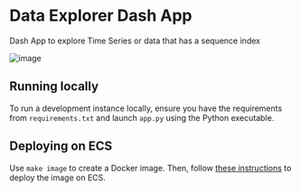 # Data Explorer Dash App

Dash App to explore Time Series or data that has a sequence index

![image](https://user-images.githubusercontent.com/37553132/161395361-b8efae32-28c3-466e-9865-6daafdc13fea.png)


## Running locally

To run a development instance locally, ensure you have the 
requirements from `requirements.txt` and launch `app.py` using the 
Python executable.

## Deploying on ECS

Use `make image` to create a Docker image. Then, follow [these 
instructions](https://www.chrisvoncsefalvay.com/2019/08/28/deploying-dash-on-amazon-ecs/) 
to deploy the image on ECS.
